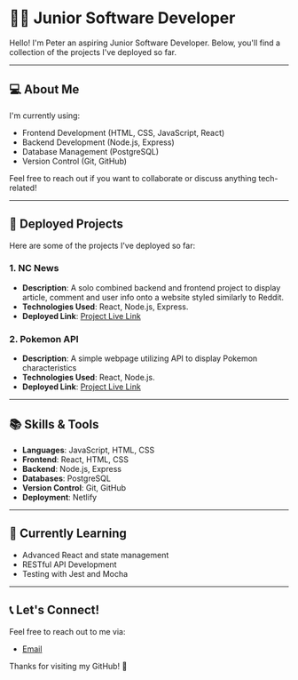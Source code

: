 # 👨‍💻 Junior Software Developer

Hello! I'm Peter an aspiring Junior Software Developer. Below, you'll find a collection of the projects I've deployed so far.

---

## 💻 About Me

I'm currently using:

- Frontend Development (HTML, CSS, JavaScript, React)
- Backend Development (Node.js, Express)
- Database Management (PostgreSQL)
- Version Control (Git, GitHub)

Feel free to reach out if you want to collaborate or discuss anything tech-related!

---

## 🚀 Deployed Projects

Here are some of the projects I've deployed so far:

### 1. **NC News**
- **Description**: A solo combined backend and frontend project to display article, comment and user info onto a website styled similarly to Reddit.
- **Technologies Used**: React, Node.js, Express.
- **Deployed Link**: [Project Live Link](https://pza-ncnews.netlify.app/)

### 2. **Pokemon API**
- **Description**: A simple webpage utilizing API to display Pokemon characteristics 
- **Technologies Used**: React, Node.js.
- **Deployed Link**: [Project Live Link](https://pza-pokemonapi.netlify.app/)
---

## 📚 Skills & Tools

- **Languages**: JavaScript, HTML, CSS
- **Frontend**: React, HTML, CSS
- **Backend**: Node.js, Express
- **Databases**: PostgreSQL
- **Version Control**: Git, GitHub
- **Deployment**: Netlify

---

## 🔧 Currently Learning

- Advanced React and state management
- RESTful API Development
- Testing with Jest and Mocha

---

## 📞 Let's Connect!

Feel free to reach out to me via:

- [Email](mailto:peterzaustin@icloud.com)

Thanks for visiting my GitHub! 🚀



